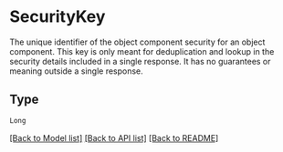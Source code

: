 # SecurityKey

The unique identifier of the object component security for an object component. This key is only meant for
deduplication and lookup in the security details included in a single response. It has no guarantees or meaning
outside a single response.


## Type
```python
Long
```


[[Back to Model list]](../../../../README.md#models-v1-link) [[Back to API list]](../../../../README.md#apis-v1-link) [[Back to README]](../../../../README.md)
